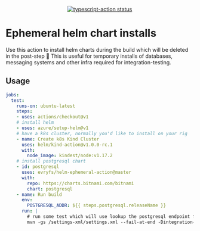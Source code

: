 <p align="center">
  <a href="https://github.com/actions/typescript-action/actions"><img alt="typescript-action status" src="https://github.com/actions/typescript-action/workflows/build-test/badge.svg"></a>
</p>

# Ephemeral helm chart installs

Use this action to install helm charts during the build which will be deleted in the post-step :rocket:
This is useful for temporary installs of databases, messaging systems and other infra required for integration-testing.

## Usage

```yaml
jobs:
  test:
    runs-on: ubuntu-latest
    steps:
    - uses: actions/checkout@v1
    # install helm
    - uses: azure/setup-helm@v1
    # have a k8s cluster, normally you'd like to install on your rig
    - name: Create k8s Kind Cluster
      uses: helm/kind-action@v1.0.0-rc.1
      with:
        node_image: kindest/node:v1.17.2
    # install postgresql chart
    - id: postgresql
      uses: evryfs/helm-ephemeral-action@master
      with:
        repo: https://charts.bitnami.com/bitnami
        chart: postgresql
    - name: Run build
      env:
        POSTGRESQL_ADDR: ${{ steps.postgresql.releaseName }}
      run: |
        # run some test which will use lookup the postgresql endpoint from env var POSTGRESQL_ADDR
        mvn -gs /settings-xml/settings.xml --fail-at-end -Dintegration-test=true -Dflyway=true -Denv=ci -Dbatch-test=true clean install surefire-report:report-only -Daggregate=true
```
